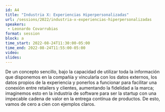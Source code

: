 ```yaml
---
id: A4
title: "Industria X: Experiencias Hiperpersonalizadas"
url: /sessions/2022/industria-x-experiencias-hiperpersonalizadas
speakers:
 - Leonardo Covarrubias
format: session
block: a
time_start: 2022-08-24T11:30:00-05:00
time_end: 2022-08-24T11:55:00-05:00
video: 
slides: 
---
```


De un concepto sencillo, bajo la capacidad de utilizar toda la información que disponemos en la compañía y vincularla con los datos externos, los datos propios de la experiencia y ponerlos a funcionar para facilitar una conexión entre retailers y clientes, aumentando la
fidelidad a la marca; imaginemos esto en la industria de software para ser la startup con una impecable cadena de valor en la entrega contínua de productos. De esto, vamos de cero a cien con ejemplos claros.